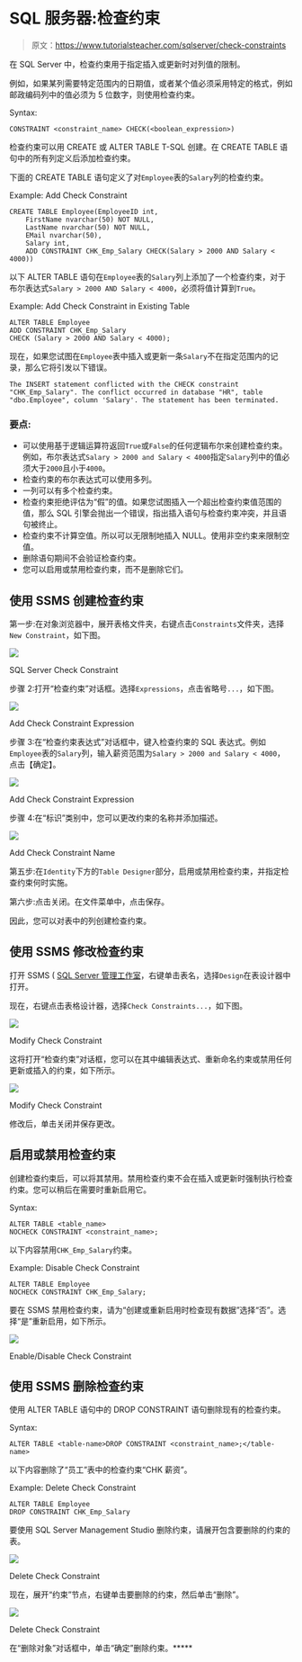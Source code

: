 # SQL 服务器:检查约束

> 原文：<https://www.tutorialsteacher.com/sqlserver/check-constraints>

在 SQL Server 中，检查约束用于指定插入或更新时对列值的限制。

例如，如果某列需要特定范围内的日期值，或者某个值必须采用特定的格式，例如邮政编码列中的值必须为 5 位数字，则使用检查约束。

Syntax:

```
CONSTRAINT <constraint_name> CHECK(<boolean_expression>) 
```

检查约束可以用 CREATE 或 ALTER TABLE T-SQL 创建。在 CREATE TABLE 语句中的所有列定义后添加检查约束。

下面的 CREATE TABLE 语句定义了对`Employee`表的`Salary`列的检查约束。

Example: Add Check Constraint 

```
CREATE TABLE Employee(EmployeeID int,
    FirstName nvarchar(50) NOT NULL,  
    LastName nvarchar(50) NOT NULL, 
    EMail nvarchar(50),
    Salary int,
    ADD CONSTRAINT CHK_Emp_Salary CHECK(Salary > 2000 AND Salary < 4000)) 
```

以下 ALTER TABLE 语句在`Employee`表的`Salary`列上添加了一个检查约束，对于布尔表达式`Salary > 2000 AND Salary < 4000`，必须将值计算到`True`。

Example: Add Check Constraint in Existing Table 

```
ALTER TABLE Employee   
ADD CONSTRAINT CHK_Emp_Salary  
CHECK (Salary > 2000 AND Salary < 4000); 
```

现在，如果您试图在`Employee`表中插入或更新一条`Salary`不在指定范围内的记录，那么它将引发以下错误。

`The INSERT statement conflicted with the CHECK constraint "CHK_Emp_Salary". The conflict occurred in database "HR", table "dbo.Employee", column 'Salary'. The statement has been terminated.`

### 要点:

*   可以使用基于逻辑运算符返回`True`或`False`的任何逻辑布尔来创建检查约束。 例如，布尔表达式`Salary > 2000 and Salary < 4000`指定`Salary`列中的值必须大于`2000`且小于`4000`。
*   检查约束的布尔表达式可以使用多列。
*   一列可以有多个检查约束。
*   检查约束拒绝评估为“假”的值。如果您试图插入一个超出检查约束值范围的值，那么 SQL 引擎会抛出一个错误，指出插入语句与检查约束冲突，并且语句被终止。
*   检查约束不计算空值。所以可以无限制地插入 NULL。使用非空约束来限制空值。
*   删除语句期间不会验证检查约束。
*   您可以启用或禁用检查约束，而不是删除它们。

## 使用 SSMS 创建检查约束

第一步:在对象浏览器中，展开表格文件夹，右键点击`Constraints`文件夹，选择`New Constraint`，如下图。

[![](img/cbc3557aa143772311e9c01b10326550.png)](../../Content/images/sqlserver/checkconstraint1.png)

SQL Server Check Constraint



步骤 2:打开“检查约束”对话框。选择`Expressions`，点击省略号`...`，如下图。

[![](img/e441623eb0848b689fd3e17200daf141.png)](../../Content/images/sqlserver/checkconstraint2.png)

Add Check Constraint Expression



步骤 3:在“检查约束表达式”对话框中，键入检查约束的 SQL 表达式。例如`Employee`表的`Salary`列，输入薪资范围为`Salary > 2000 and Salary < 4000`，点击【确定】。

[![](img/516fc8427db31f58aba62383fc8d8260.png)](../../Content/images/sqlserver/checkconstraint3.png)

Add Check Constraint Expression



步骤 4:在“标识”类别中，您可以更改约束的名称并添加描述。

[![](img/a223340dba166cdae4a5a2b8e7cd7ebc.png)](../../Content/images/sqlserver/checkconstraint9.png)

Add Check Constraint Name



第五步:在`Identity`下方的`Table Designer`部分，启用或禁用检查约束，并指定检查约束何时实施。

第六步:点击关闭。在文件菜单中，点击保存。

因此，您可以对表中的列创建检查约束。

## 使用 SSMS 修改检查约束

打开 SSMS ( [SQL Server 管理工作室](/sqlserver/sql-server-management-studio)，右键单击表名，选择`Design`在表设计器中打开。

现在，右键点击表格设计器，选择`Check Constraints...`，如下图。

[![](img/9965bcecb2a343dcb0391386cb7bac57.png)](../../Content/images/sqlserver/checkconstraint5.png)

Modify Check Constraint



这将打开“检查约束”对话框，您可以在其中编辑表达式、重新命名约束或禁用任何更新或插入的约束，如下所示。

[![](img/950cfbbe3f359fa94bf9ab63bed78abe.png)](../../Content/images/sqlserver/checkconstraint10.png)

Modify Check Constraint



修改后，单击关闭并保存更改。

## 启用或禁用检查约束

创建检查约束后，可以将其禁用。禁用检查约束不会在插入或更新时强制执行检查约束。您可以稍后在需要时重新启用它。

Syntax:

```
ALTER TABLE <table_name>
NOCHECK CONSTRAINT <constraint_name>; 
```

以下内容禁用`CHK_Emp_Salary`约束。

Example: Disable Check Constraint 

```
ALTER TABLE Employee   
NOCHECK CONSTRAINT CHK_Emp_Salary; 
```

要在 SSMS 禁用检查约束，请为“创建或重新启用时检查现有数据”选择“否”。选择“是”重新启用，如下所示。

[![](img/a735549bdc673f08b93326f7c5381340.png)](../../Content/images/sqlserver/checkconstraint6.png)

Enable/Disable Check Constraint



## 使用 SSMS 删除检查约束

使用 ALTER TABLE 语句中的 DROP CONSTRAINT 语句删除现有的检查约束。

Syntax: 

```
ALTER TABLE <table-name>DROP CONSTRAINT <constraint_name>;</table-name> 
```

以下内容删除了“员工”表中的检查约束“CHK 薪资”。

Example: Delete Check Constraint 

```
ALTER TABLE Employee   
DROP CONSTRAINT CHK_Emp_Salary 
```

要使用 SQL Server Management Studio 删除约束，请展开包含要删除的约束的表。

[![](img/65d22a6f56810595cf4d2b88e5dd0266.png)](../../Content/images/sqlserver/checkconstraint7.png)

Delete Check Constraint



现在，展开“约束”节点，右键单击要删除的约束，然后单击“删除”。

[![](img/6c47519b6a88802068793c1be55fdebd.png)](../../Content/images/sqlserver/checkconstraint8.png)

Delete Check Constraint



在“删除对象”对话框中，单击“确定”删除约束。*****